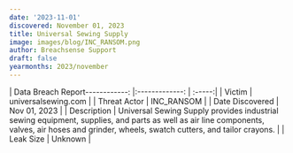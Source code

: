 ```yaml
---
date: '2023-11-01'
discovered: November 01, 2023
title: Universal Sewing Supply
image: images/blog/INC_RANSOM.png
author: Breachsense Support
draft: false
yearmonths: 2023/november
---
```


| Data Breach Report------------:     |:-------------:    | :-----:|
| Victim      | universalsewing.com      | 
| Threat Actor      | INC_RANSOM      | 
| Date Discovered      | Nov 01, 2023      | 
| Description      | Universal Sewing Supply provides industrial sewing equipment, supplies, and parts as well as air line components, valves, air hoses and grinder, wheels, swatch cutters, and tailor crayons.      | 
| Leak Size      | Unknown      | 

